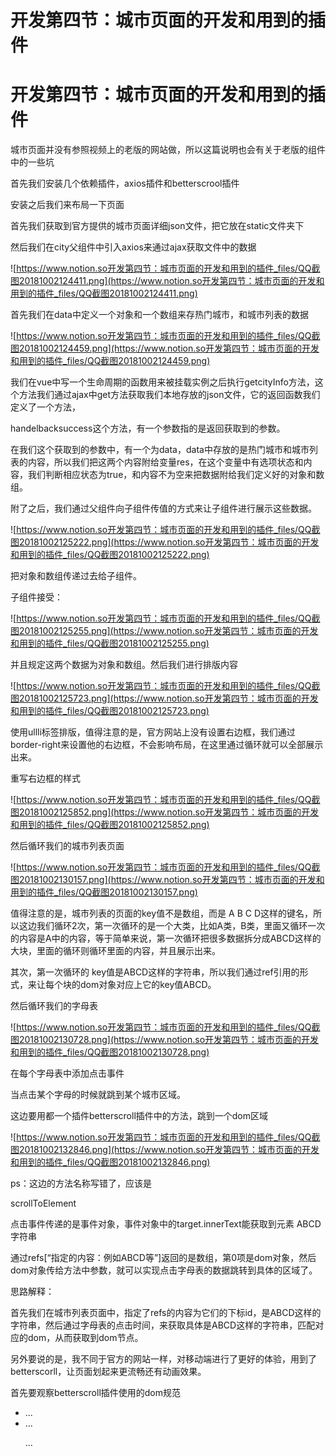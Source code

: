 # 开发第四节：城市页面的开发和用到的插件

# 开发第四节：城市页面的开发和用到的插件

城市页面并没有参照视频上的老版的网站做，所以这篇说明也会有关于老版的组件中的一些坑

首先我们安装几个依赖插件，axios插件和betterscrool插件

安装之后我们来布局一下页面

首先我们获取到官方提供的城市页面详细json文件，把它放在static文件夹下

然后我们在city父组件中引入axios来通过ajax获取文件中的数据

![https://www.notion.so开发第四节：城市页面的开发和用到的插件_files/QQ截图20181002124411.png](https://www.notion.so开发第四节：城市页面的开发和用到的插件_files/QQ截图20181002124411.png)

首先我们在data中定义一个对象和一个数组来存热门城市，和城市列表的数据

![https://www.notion.so开发第四节：城市页面的开发和用到的插件_files/QQ截图20181002124459.png](https://www.notion.so开发第四节：城市页面的开发和用到的插件_files/QQ截图20181002124459.png)

我们在vue中写一个生命周期的函数用来被挂载实例之后执行getcityInfo方法，这个方法我们通过ajax中get方法获取我们本地存放的json文件，它的返回函数我们定义了一个方法，

handelbacksuccess这个方法，有一个参数指的是返回获取到的参数。

在我们这个获取到的参数中，有一个为data，data中存放的是热门城市和城市列表的内容，所以我们把这两个内容附给变量res，在这个变量中有选项状态和内容，我们判断相应状态为true，和内容不为空来把数据附给我们定义好的对象和数组。

附了之后，我们通过父组件向子组件传值的方式来让子组件进行展示这些数据。

![https://www.notion.so开发第四节：城市页面的开发和用到的插件_files/QQ截图20181002125222.png](https://www.notion.so开发第四节：城市页面的开发和用到的插件_files/QQ截图20181002125222.png)

把对象和数组传递过去给子组件。

子组件接受：

![https://www.notion.so开发第四节：城市页面的开发和用到的插件_files/QQ截图20181002125255.png](https://www.notion.so开发第四节：城市页面的开发和用到的插件_files/QQ截图20181002125255.png)

并且规定这两个数据为对象和数组。然后我们进行排版内容

![https://www.notion.so开发第四节：城市页面的开发和用到的插件_files/QQ截图20181002125723.png](https://www.notion.so开发第四节：城市页面的开发和用到的插件_files/QQ截图20181002125723.png)

使用ullli标签排版，值得注意的是，官方网站上没有设置右边框，我们通过border-right来设置他的右边框，不会影响布局，在这里通过循环就可以全部展示出来。

重写右边框的样式

![https://www.notion.so开发第四节：城市页面的开发和用到的插件_files/QQ截图20181002125852.png](https://www.notion.so开发第四节：城市页面的开发和用到的插件_files/QQ截图20181002125852.png)

然后循环我们的城市列表页面

![https://www.notion.so开发第四节：城市页面的开发和用到的插件_files/QQ截图20181002130157.png](https://www.notion.so开发第四节：城市页面的开发和用到的插件_files/QQ截图20181002130157.png)

值得注意的是，城市列表的页面的key值不是数组，而是 A B C D这样的键名，所以这边我们循环2次，第一次循环的是一个大类，比如A类，B类，里面又循环一次的内容是A中的内容，等于简单来说，第一次循环把很多数据拆分成ABCD这样的大块，里面的循环则循环里面的内容，并且展示出来。

其次，第一次循环的 key值是ABCD这样的字符串，所以我们通过ref引用的形式，来让每个块的dom对象对应上它的key值ABCD。

然后循环我们的字母表

![https://www.notion.so开发第四节：城市页面的开发和用到的插件_files/QQ截图20181002130728.png](https://www.notion.so开发第四节：城市页面的开发和用到的插件_files/QQ截图20181002130728.png)

在每个字母表中添加点击事件

当点击某个字母的时候就跳到某个城市区域。

这边要用都一个插件betterscroll插件中的方法，跳到一个dom区域

![https://www.notion.so开发第四节：城市页面的开发和用到的插件_files/QQ截图20181002132846.png](https://www.notion.so开发第四节：城市页面的开发和用到的插件_files/QQ截图20181002132846.png)

ps：这边的方法名称写错了，应该是

scrollToElement

点击事件传递的是事件对象，事件对象中的target.innerText能获取到元素 ABCD字符串

通过refs[“指定的内容：例如ABCD等”]返回的是数组，第0项是dom对象，然后dom对象传给方法中参数，就可以实现点击字母表的数据跳转到具体的区域了。

思路解释：

首先我们在城市列表页面中，指定了refs的内容为它们的下标id，是ABCD这样的字符串，然后通过字母表的点击时间，来获取具体是ABCD这样的字符串，匹配对应的dom，从而获取到dom节点。

另外要说的是，我不同于官方的网站一样，对移动端进行了更好的体验，用到了betterscorll，让页面划起来更流畅还有动画效果。

首先要观察betterscroll插件使用的dom规范

<div class="wrapper">

<ul class="content">

<li>...</li>

<li>...</li>

...

</ul>

<!-- you can put some other DOMs here, it won't affect the scrolling</div>

![https://www.notion.so开发第四节：城市页面的开发和用到的插件_files/QQ截图20181002140235.png](https://www.notion.so开发第四节：城市页面的开发和用到的插件_files/QQ截图20181002140235.png)

在页面被挂载时，传入对象的dom对象，就可以把页面更流畅以及动画效果，值得注意的是，在做测试的时候，需要把父级dom设置成绝对定位，否则无效。

![https://www.notion.so开发第四节：城市页面的开发和用到的插件_files/QQ截图20181002140508.png](https://www.notion.so开发第四节：城市页面的开发和用到的插件_files/QQ截图20181002140508.png)

---

下来我们开发的是搜索页面，我们要实现的功能是搜索

我们来简要分析一下

![https://www.notion.so开发第四节：城市页面的开发和用到的插件_files/QQ截图20181004113508.png](https://www.notion.so开发第四节：城市页面的开发和用到的插件_files/QQ截图20181004113508.png)

我们首先做一个搜索框，然后通过双向数据绑定来和数据绑定在一起。

然后我们要做一个div，中有ul和li

简单布局一下，然后让这个div绝对定位，而且层级要最高覆盖本来页面，然后要能通过betterscorll可以上下滑动。

![https://www.notion.so开发第四节：城市页面的开发和用到的插件_files/QQ截图20181004113840.png](https://www.notion.so开发第四节：城市页面的开发和用到的插件_files/QQ截图20181004113840.png)

当被挂载的时候，可以滚动

然后我们开始来做逻辑，首先我们要想清楚一件事情，如果要展示这些数据，需要一个结果数组，我们首先定义一个空数组来存放

然后呢，我们再写方法。

我们这边通过监听器，来监听搜索框中的输入变化，如果有变化，我们执行下面的操作。

![https://www.notion.so开发第四节：城市页面的开发和用到的插件_files/QQ截图20181004114255.png](https://www.notion.so开发第四节：城市页面的开发和用到的插件_files/QQ截图20181004114255.png)

在上面的代码里，我们为了达到节流的手段，data中定义了一个timer为null，通过这样的方式可以很好的解决

计时器中我们定义数组，通过双层的循环，把热门城市和城市列表的分开，然后循环中通过与名称做对比，如果对比成功，这个对比不是对比字符串，而是查找，如果有相匹配的数据就把它push到list中，e参数是循环的值变量

然后就实现了搜索，值得注意是如果我们如果没有搜索，输入框为空，那么结果集就给他设置为空，展示不了数据，然后终止此方法

然后我们在这是上面的优化一下，首先得有一个没有找到此数据，我们在定义一个li标签，然后条件展示show，结果集的长度为空即可